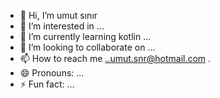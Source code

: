 - 👋 Hi, I’m umut sınır 
- 👀 I’m interested in ...
- 🌱 I’m currently learning kotlin  ...
- 💞️ I’m looking to collaborate on ...
- 📫 How to reach me ..umut.snr@hotmail.com .
- 😄 Pronouns: ...
- ⚡ Fun fact: ...

<!---
snrumut/snrumut is a ✨ special ✨ repository because its `README.md` (this file) appears on your GitHub profile.
You can click the Preview link to take a look at your changes.
--->
